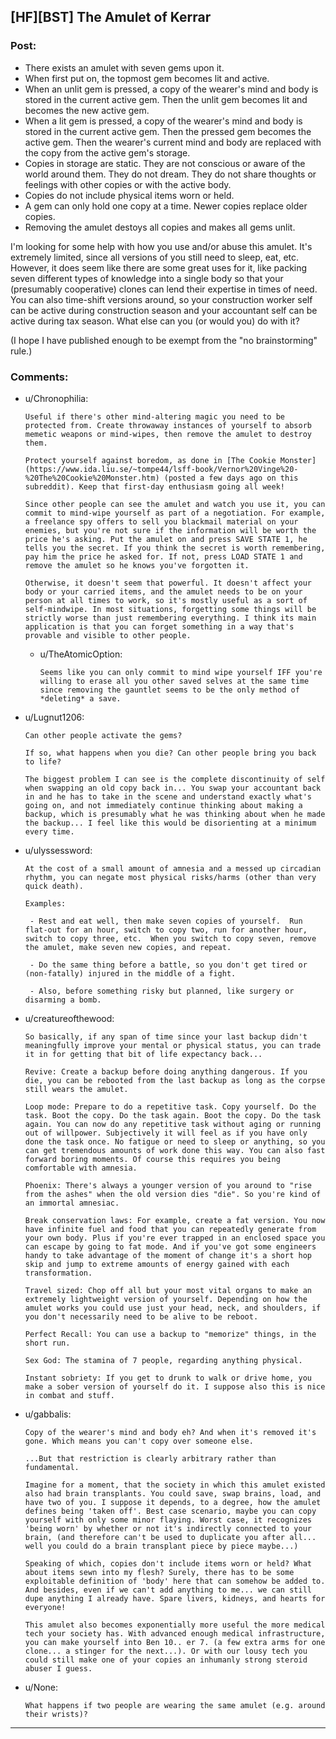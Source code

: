 ## [HF][BST] The Amulet of Kerrar

### Post:

* There exists an amulet with seven gems upon it.
* When first put on, the topmost gem becomes lit and active.
* When an unlit gem is pressed, a copy of the wearer's mind and body is stored in the current active gem. Then the unlit gem becomes lit and becomes the new active gem.
* When a lit gem is pressed, a copy of the wearer's mind and body is stored in the current active gem. Then the pressed gem becomes the active gem. Then the wearer's current mind and body are replaced with the copy from the active gem's storage.
* Copies in storage are static. They are not conscious or aware of the world around them. They do not dream. They do not share thoughts or feelings with other copies or with the active body.
* Copies do not include physical items worn or held.
* A gem can only hold one copy at a time. Newer copies replace older copies.
* Removing the amulet destoys all copies and makes all gems unlit.

I'm looking for some help with how you use and/or abuse this amulet. It's extremely limited, since all versions of you still need to sleep, eat, etc. However, it does seem like there are some great uses for it, like packing seven different types of knowledge into a single body so that your (presumably cooperative) clones can lend their expertise in times of need. You can also time-shift versions around, so your construction worker self can be active during construction season and your accountant self can be active during tax season. What else can you (or would you) do with it?

(I hope I have published enough to be exempt from the "no brainstorming" rule.)

### Comments:

- u/Chronophilia:
  ```
  Useful if there's other mind-altering magic you need to be protected from. Create throwaway instances of yourself to absorb memetic weapons or mind-wipes, then remove the amulet to destroy them.

  Protect yourself against boredom, as done in [The Cookie Monster](https://www.ida.liu.se/~tompe44/lsff-book/Vernor%20Vinge%20-%20The%20Cookie%20Monster.htm) (posted a few days ago on this subreddit). Keep that first-day enthusiasm going all week!

  Since other people can see the amulet and watch you use it, you can commit to mind-wipe yourself as part of a negotiation. For example, a freelance spy offers to sell you blackmail material on your enemies, but you're not sure if the information will be worth the price he's asking. Put the amulet on and press SAVE STATE 1, he tells you the secret. If you think the secret is worth remembering, pay him the price he asked for. If not, press LOAD STATE 1 and remove the amulet so he knows you've forgotten it.

  Otherwise, it doesn't seem that powerful. It doesn't affect your body or your carried items, and the amulet needs to be on your person at all times to work, so it's mostly useful as a sort of self-mindwipe. In most situations, forgetting some things will be strictly worse than just remembering everything. I think its main application is that you can forget something in a way that's provable and visible to other people.
  ```

  - u/TheAtomicOption:
    ```
    Seems like you can only commit to mind wipe yourself IFF you're willing to erase all you other saved selves at the same time since removing the gauntlet seems to be the only method of *deleting* a save.
    ```

- u/Lugnut1206:
  ```
  Can other people activate the gems?

  If so, what happens when you die? Can other people bring you back to life?

  The biggest problem I can see is the complete discontinuity of self when swapping an old copy back in... You swap your accountant back in and he has to take in the scene and understand exactly what's going on, and not immediately continue thinking about making a backup, which is presumably what he was thinking about when he made the backup... I feel like this would be disorienting at a minimum every time.
  ```

- u/ulyssessword:
  ```
  At the cost of a small amount of amnesia and a messed up circadian rhythm, you can negate most physical risks/harms (other than very quick death).  

  Examples:

   - Rest and eat well, then make seven copies of yourself.  Run flat-out for an hour, switch to copy two, run for another hour, switch to copy three, etc.  When you switch to copy seven, remove the amulet, make seven new copies, and repeat.  

   - Do the same thing before a battle, so you don't get tired or (non-fatally) injured in the middle of a fight.

   - Also, before something risky but planned, like surgery or disarming a bomb.
  ```

- u/creatureofthewood:
  ```
  So basically, if any span of time since your last backup didn't meaningfully improve your mental or physical status, you can trade it in for getting that bit of life expectancy back... 

  Revive: Create a backup before doing anything dangerous. If you die, you can be rebooted from the last backup as long as the corpse still wears the amulet.

  Loop mode: Prepare to do a repetitive task. Copy yourself. Do the task. Boot the copy. Do the task again. Boot the copy. Do the task again. You can now do any repetitive task without aging or running out of willpower. Subjectively it will feel as if you have only done the task once. No fatigue or need to sleep or anything, so you can get tremendous amounts of work done this way. You can also fast forward boring moments. Of course this requires you being comfortable with amnesia.

  Phoenix: There's always a younger version of you around to "rise from the ashes" when the old version dies "die". So you're kind of an immortal amnesiac. 

  Break conservation laws: For example, create a fat version. You now have infinite fuel and food that you can repeatedly generate from your own body. Plus if you're ever trapped in an enclosed space you can escape by going to fat mode. And if you've got some engineers handy to take advantage of the moment of change it's a short hop skip and jump to extreme amounts of energy gained with each transformation.

  Travel sized: Chop off all but your most vital organs to make an extremely lightweight version of yourself. Depending on how the amulet works you could use just your head, neck, and shoulders, if you don't necessarily need to be alive to be reboot.

  Perfect Recall: You can use a backup to "memorize" things, in the short run. 

  Sex God: The stamina of 7 people, regarding anything physical.

  Instant sobriety: If you get to drunk to walk or drive home, you make a sober version of yourself do it. I suppose also this is nice in combat and stuff.
  ```

- u/gabbalis:
  ```
  Copy of the wearer's mind and body eh? And when it's removed it's gone. Which means you can't copy over someone else.

  ...But that restriction is clearly arbitrary rather than fundamental.

  Imagine for a moment, that the society in which this amulet existed also had brain transplants. You could save, swap brains, load, and have two of you. I suppose it depends, to a degree, how the amulet defines being 'taken off'. Best case scenario, maybe you can copy yourself with only some minor flaying. Worst case, it recognizes 'being worn' by whether or not it's indirectly connected to your brain, (and therefore can't be used to duplicate you after all... well you could do a brain transplant piece by piece maybe...)

  Speaking of which, copies don't include items worn or held? What about items sewn into my flesh? Surely, there has to be some exploitable definition of 'body' here that can somehow be added to. And besides, even if we can't add anything to me... we can still dupe anything I already have. Spare livers, kidneys, and hearts for everyone!

  This amulet also becomes exponentially more useful the more medical tech your society has. With advanced enough medical infrastructure, you can make yourself into Ben 10.. er 7. (a few extra arms for one clone... a stinger for the next...). Or with our lousy tech you could still make one of your copies an inhumanly strong steroid abuser I guess.
  ```

- u/None:
  ```
  What happens if two people are wearing the same amulet (e.g. around their wrists)?
  ```

---

